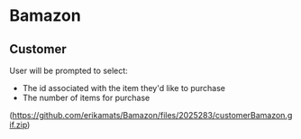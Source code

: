 # Bamazon

<h2> Customer </h2>
<p> User will be prompted to select:  </p>
<ul>
<li>The id associated with the item they'd like to purchase</li>
<li>The number of items for purchase</li>
</ul>

(https://github.com/erikamats/Bamazon/files/2025283/customerBamazon.gif.zip)
